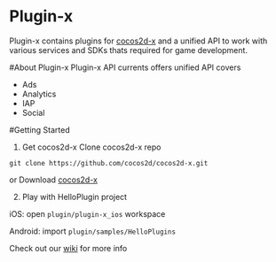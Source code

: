 Plugin-x
========
Plugin-x contains plugins for [cocos2d-x](https://github.com/cocos2d/cocos2d-x) and a unified API to work with various services and SDKs thats required for game development.

#About Plugin-x
Plugin-x API currents offers unified API covers
* Ads
* Analytics
* IAP
* Social

#Getting Started
1. Get cocos2d-x
 Clone cocos2d-x repo
 ```
 git clone https://github.com/cocos2d/cocos2d-x.git
 ```
 or 
 Download [cocos2d-x ](http://www.cocos2d-x.org/download)

2. Play with HelloPlugin project
 
 iOS: open `plugin/plugin-x_ios` workspace 
 
 Android: import `plugin/samples/HelloPlugins`
 
Check out our [wiki](https://github.com/cocos2d-x/plugin-x/wiki) for more info